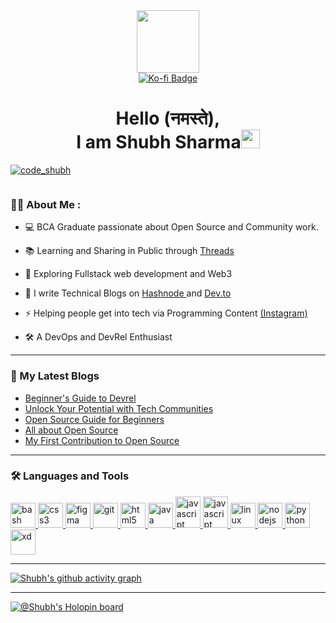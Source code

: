 <div id="header" align="center">
  <img src="https://media.giphy.com/media/3oKIPnAiaMCws8nOsE/giphy.gif" width="100">
  
  <div id="badges">
    <a href="https://ko-fi.com/shubhsharma19" target="_blank">
      <img src="https://img.shields.io/badge/BuyMeACoffee-orange?style=for-the-badge&logo=Ko-fi&logoColor=white" alt="Ko-fi Badge"/>
    </a>
  </div>
  <h1 align="center"> Hello (नमस्ते), <br>I am Shubh Sharma<img src="https://media.giphy.com/media/hvRJCLFzcasrR4ia7z/giphy.gif" width="30px"/> </h1>
</div>

<div id= "About me">
  <p align="left"> <a href="https://twitter.com/code_shubh" target="_blank" ><img src="https://img.shields.io/twitter/follow/code_shubh?logo=twitter&style=for-the-badge" alt="code_shubh" /></a> </p>
  <div> 
  <img src="https://komarev.com/ghpvc/?username=shubhsharma19&style=flat-square&color=blue" alt=""/>
  </div>
  
### 👨‍💻 About Me :
- 💻 BCA Graduate passionate about Open Source and Community work.
 
- 📚 Learning and Sharing in Public through <a href="https://twitter.com/code_shubh" target="_blank">Threads</a>
  
- 🌱 Exploring Fullstack web development and Web3
  
- 📝 I write Technical Blogs on <a href="https://shubhsharma19.hashnode.dev" target="_blank"> Hashnode </a> and <a href="https://dev.to/shubhsharma19" target="_blank"> Dev.to </a> 

- ⚡ Helping people get into tech via Programming Content <a href="https://instagram.com" target="_blank">(Instagram)</a>
  
- 🛠️ A DevOps and DevRel Enthusiast 
---

### 📕 My Latest Blogs
<!-- BLOG-POST-LIST:START -->
- [Beginner&#39;s Guide to Devrel](https://shubhsharma19.hashnode.dev/beginners-guide-to-devrel)
- [Unlock Your Potential with Tech Communities](https://shubhsharma19.hashnode.dev/unlock-your-potential-with-tech-communities)
- [Open Source Guide for Beginners](https://shubhsharma19.hashnode.dev/open-source-for-beginners)
- [All about Open Source](https://shubhsharma19.hashnode.dev/all-about-open-source)
- [My First Contribution to Open Source](https://shubhsharma19.hashnode.dev/my-first-contribution-to-open-source)
<!-- BLOG-POST-LIST:END -->
  
---

### 🛠 Languages and Tools
<p align="left"> 
    <a href="https://www.gnu.org/software/bash/" target="_blank" rel="noreferrer"> 
      <img src="https://cdn.discordapp.com/attachments/1071128401433333783/1074954644603801710/image_3.png" alt="bash" width="40" height="40"/> 
    </a> 
    <a href="https://www.w3schools.com/css" target="_blank" rel="noreferrer"> 
      <img src="https://www.vectorlogo.zone/logos/w3_css/w3_css-icon.svg" alt="css3" width="40" height="40"/> 
    </a> 
    <a href="https://www.figma.com/" target="_blank" rel="noreferrer"> 
      <img src="https://www.vectorlogo.zone/logos/figma/figma-icon.svg" alt="figma" width="40" height="40"/> 
    </a> 
    <a href="https://git-scm.com/" target="_blank" rel="noreferrer"> 
      <img src="https://www.vectorlogo.zone/logos/git-scm/git-scm-icon.svg" alt="git" width="40" height="40"/> 
    </a> 
    <a href="https://www.w3.org/html/" target="_blank" rel="noreferrer"> 
      <img src="https://www.vectorlogo.zone/logos/w3_html5/w3_html5-icon.svg" alt="html5" width="40" height="40"/> 
    </a> 
    <a href="https://www.java.com" target="_blank" rel="noreferrer"> 
      <img src="https://www.vectorlogo.zone/logos/java/java-icon.svg" alt="java" width="40" height="40"/> 
    </a> 
    <a href="https://www.canva.com/" target="_blank" rel="noreferrer"> 
      <img src="https://www.vectorlogo.zone/logos/canva/canva-icon.svg" alt="javascript" width="40" height="50"/> 
    </a> 
   <a href="https://www.vim.org/" target="_blank" rel="noreferrer"> 
      <img src="https://www.vectorlogo.zone/logos/vim/vim-icon.svg" alt="javascript" width="40" height="50"/> 
    </a> 
    <a href="https://www.linux.org/" target="_blank" rel="noreferrer"> 
      <img src="https://www.vectorlogo.zone/logos/linux/linux-icon.svg" alt="linux" width="40" height="40"/> 
    </a> 
    <a href="https://nodejs.org" target="_blank" rel="noreferrer"> 
      <img src="https://www.vectorlogo.zone/logos/nodejs/nodejs-icon.svg" alt="nodejs" width="40" height="40"/> 
    </a> 
    <a href="https://www.python.org" target="_blank" rel="noreferrer">
      <img src="https://www.vectorlogo.zone/logos/python/python-icon.svg" alt="python" width="40" height="40"/> 
    </a> 
    <a href="https://code.visualstudio.com/" target="_blank" rel="noreferrer"> 
      <img src="https://upload.vectorlogo.zone/logos/visualstudio_code/images/0aea25bb-27bb-427f-8d65-f999bf0cba67.svg" alt="xd" width="40" height="40"/> 
    </a> 
  </p>

---

  [![Shubh's github activity graph](https://github-readme-activity-graph.cyclic.app/graph?username=shubhsharma19&theme=react-dark)](https://github.com/ashutosh00710/github-readme-activity-graph)

  
---

[![@Shubh's Holopin board](https://holopin.me/shubhsharma19)](https://holopin.io/@shubhsharma19)
